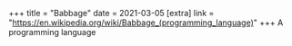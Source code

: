 +++
title = "Babbage"
date = 2021-03-05
[extra]
link = "https://en.wikipedia.org/wiki/Babbage_(programming_language)"
+++
A programming language

